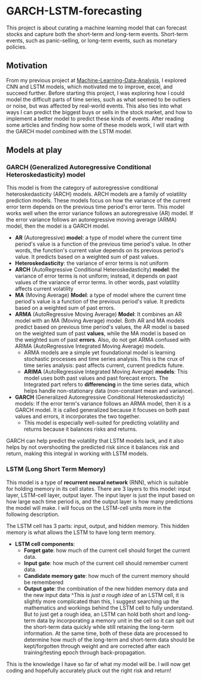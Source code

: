 # GARCH-LSTM-forecasting

This project is about curating a machine learning model that can forecast stocks and capture both the short-term and long-term events. Short-term events, such as panic-selling, or long-term events, such as monetary policies. 

## Motivation
From my previous project at [Machine-Learning-Data-Analysis](https://github.com/dancheung555/Machine-Learning-Data-Analysis), I explored CNN and LSTM models, which motivated me to improve, excel, and succeed further. Before starting this project, I was exploring how I could model the difficult parts of time series, such as what seemed to be outliers or noise, but was affected by real-world events. This also ties into what ways I can predict the biggest buys or sells in the stock market, and how to implement a better model to predict these kinds of events. After reading some articles and finding how some of these models work, I will start with the GARCH model combined with the LSTM model.

## Models at play
### GARCH (Generalized Autoregressive Conditional Heteroskedasticity) model
This model is from the category of autoregressive conditional heteroskedasticity (ARCH) models. ARCH models are a family of volatility prediction models. These models focus on how the variance of the current error term depends on the previous time period's error term. This model works well when the error variance follows an autoregressive (AR) model. If the error variance follows an autoregressive moving average (ARMA) model, then the model is a GARCH model.

- **AR** (Autoregressive) **model**: a type of model where the current time period's value is a function of the previous time period's value. In other words, the function's current value depends on its previous period's value. It predicts based on a weighted sum of past values.
- **Heteroskedasticity**: the variance of error terms is not uniform
- **ARCH** (AutoRegressive Conditional Heteroskedasticity) **model**: the variance of error terms is not uniform; instead, it depends on past values of the variance of error terms. In other words, past volatility affects current volatility
- **MA** (Moving Average) **Model**: a type of model where the current time period's value is a function of the previous period's value. It predicts based on a weighted sum of past errors.
- **ARMA** (AutoRegressive Moving Average) **Model**: It combines an AR model with an MA (Moving Average) model. Both AR and MA models predict based on previous time period's values, the AR model is based on the weighted sum of past **values**, while the MA model is based on the weighted sum of past **errors**. Also, do not get ARMA confused with ARIMA (AutoRegressive Integrated Moving Average) models.
  - ARMA models are a simple yet foundational model is learning stochastic processes and time series analysis. This is the crux of time series analysis: past affects current, current predicts future.
  - **ARIMA** (AutoRegressive Integrated Moving Average) **models**: This model uses both past values and past forecast errors. The Integrated part refers to **differencing** in the time series data, which helps handle non-stationary data (non-constant mean and variance). 
- **GARCH** (Generalized Autoregressive Conditional Heteroskedasticity) models: If the error term's variance follows an ARMA model, then it is a GARCH model. It is called generalized because it focuses on both past values and errors, it incorporates the two together.
  - This model is especially well-suited for predicting volatility and returns because it balances risks and returns.

GARCH can help predict the volatility that LSTM models lack, and it also helps by not overshooting the predicted risk since it balances risk and return, making this integral in working with LSTM models.

### LSTM (Long Short Term Memory)
This model is a type of **recurrent neural network** (RNN), which is suitable for holding memory in its cell states. There are 3 layers to this model: input layer, LSTM-cell layer, output layer. The input layer is just the input based on how large each time period is, and the output layer is how many predictions the model will make. I will focus on the LSTM-cell units more in the following description.

The LSTM cell has 3 parts: input, output, and hidden memory. This hidden memory is what allows the LSTM to have long term memory.
- **LSTM cell components**:
  - **Forget gate**: how much of the current cell should forget the current data.
  - **Input gate**: how much of the current cell should remember current data.
  - **Candidate memory gate**: how much of the current memory should be remembered
  - **Output gate**: the combination of the new hidden memory data and the new input data
^This is _just a rough idea_ of an LSTM cell, it is slightly more complicated than this, I suggest searching up the mathematics and workings behind the LSTM cell to fully understand. But to just get a rough idea, an LSTM can hold both short and long-term data by incorporating a memory unit in the cell so it can spit out the short-term data quickly while still retaining the long-term information. At the same time, both of these data are processed to determine how much of the long-term and short-term data should be kept/forgotten through weight and are corrected after each training/testing epoch through back-propagation.

This is the knowledge I have so far of what my model will be. I will now get coding and hopefully accurately pluck out the right risk and return!


